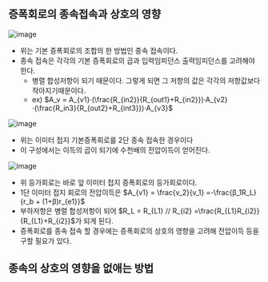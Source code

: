 ## 증폭회로의 종속접속과 상호의 영향
![image](https://github.com/user-attachments/assets/6f4a6940-c39a-4b38-a7e5-d3a64d236440)

- 위는 기본 증폭회로의 조합의 한 방법인 종속 접속이다.
- 종속 접속은 각각의 기본 증폭회로의 곱과 입력임피던스 출력임피던스를 고려해야한다.
  - 병렬 합성저항이 되기 때문이다. 그렇게 되면 그 저항의 값은 각각의 저항값보다 작아지기때문이다.
  - ex) $A_v = A_{v1}·(\frac{R_{in2}}{R_{out1}+R_{in2}})·A_{v2}·(\frac{R_in3}{R_{out2}+R_{int3}})·A_{v3}$

![image](https://github.com/user-attachments/assets/315a6c91-246b-42ad-b71b-71ca94e94f4d)

- 위는 이미터 접지 기본증폭회로를 2단 종속 접속한 경우이다
- 이 구성에서는 이득의 곱이 되기에 수천배의 전압이득이 얻어진다.

![image](https://github.com/user-attachments/assets/4d610da9-61d0-474c-95b4-25db4e915340)

- 위 등가회로는 바로 앞 이미터 접지 증폭회로의 등가회로이다.
- 1단 이미터 접지 회로의 전압이득은 $A_{v1} = \frac{v_2}{v_1} =-\frac{β_1R_L}{r_b + (1+β)r_{e1}}$
- 부하저항은 병렬 합성저항이 되어 $R_L = R_{L1} // R_{i2} =\frac{R_{L1}R_{i2}}{R_{L1}+R_{i2}}$가 되게 된다.
- 증폭회로를 종속 접속 할 경우에는 증폭회로의 상호의 영향을 고려해 전압이득 등을 구할 필요가 있다.


## 종속의 상호의 영향을 없애는 방법
